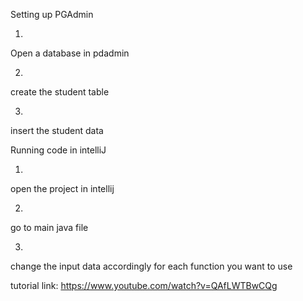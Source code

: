 Setting up PGAdmin

1.
Open a database in pdadmin 

2.
create the student table

3.
insert the student data

Running code in intelliJ

1.
open the project in intellij

2.
go to main java file

3.
change the input data accordingly for each function you want to use

tutorial link:
https://www.youtube.com/watch?v=QAfLWTBwCQg
